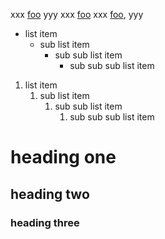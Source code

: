 xxx [foo](#bar) yyy
xxx [foo](#bar)
xxx [foo](#bar), yyy

* list item
  * sub list item
    * sub sub list item
      * sub sub sub list item

1. list item
   1. sub list item
      1. sub sub list item
         1. sub sub sub list item

# heading one
## heading two
### heading three
